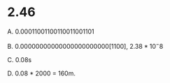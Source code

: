 # 2.46

A. 0.00011001100110011001101

B. 0.00000000000000000000000[1100], $2.38 * 10^-8$

C. 0.08s

D. 0.08 * 2000 = 160m.
